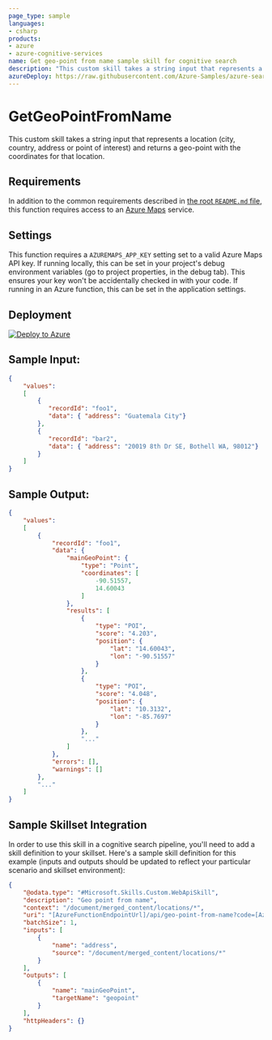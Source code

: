 ```yaml
---
page_type: sample
languages:
- csharp
products:
- azure
- azure-cognitive-services
name: Get geo-point from name sample skill for cognitive search
description: "This custom skill takes a string input that represents a location (city, country, address or point of interest) and returns a geo-point."
azureDeploy: https://raw.githubusercontent.com/Azure-Samples/azure-search-power-skills/master/Geo/GeoPointFromName/azuredeploy.json
---
```


# GetGeoPointFromName

This custom skill takes a string input that represents a location (city, country, address or point of interest) and returns a geo-point with the coordinates for that location.

## Requirements

In addition to the common requirements described in [the root `README.md` file](../../README.md), this function requires access to an [Azure Maps](https://azure.microsoft.com/en-us/services/azure-maps/) service.

## Settings

This function requires a `AZUREMAPS_APP_KEY` setting set to a valid Azure Maps API key.
If running locally, this can be set in your project's debug environment variables (go to project properties, in the debug tab). This ensures your key won't be accidentally checked in with your code.
If running in an Azure function, this can be set in the application settings.

## Deployment

[![Deploy to Azure](https://azuredeploy.net/deploybutton.svg)](https://portal.azure.com/#create/Microsoft.Template/uri/https%3A%2F%2Fraw.githubusercontent.com%2FAzure-Samples%2Fazure-search-power-skills%2Fmaster%2FGeo%2FGeoPointFromName%2Fazuredeploy.json)

## Sample Input:

```json
{
    "values": 
    [
        {
           "recordId": "foo1",
           "data": { "address": "Guatemala City"}
        },
        {
           "recordId": "bar2",
           "data": { "address": "20019 8th Dr SE, Bothell WA, 98012"}
        }
    ]
}
```

## Sample Output:

```json
{
    "values": 
    [
        {
            "recordId": "foo1",
            "data": {
                "mainGeoPoint": {
                    "type": "Point",
                    "coordinates": [
                        -90.51557,
                        14.60043
                    ]
                },
                "results": [
                    {
                        "type": "POI",
                        "score": "4.203",
                        "position": {
                            "lat": "14.60043",
                            "lon": "-90.51557"
                        }
                    },
                    {
                        "type": "POI",
                        "score": "4.048",
                        "position": {
                            "lat": "10.3132",
                            "lon": "-85.7697"
                        }
                    },
                    "..."
                ]
            },
            "errors": [],
            "warnings": []
        },
        "..."
    ]
}
```

## Sample Skillset Integration

In order to use this skill in a cognitive search pipeline, you'll need to add a skill definition to your skillset.
Here's a sample skill definition for this example (inputs and outputs should be updated to reflect your particular scenario and skillset environment):

```json
{
    "@odata.type": "#Microsoft.Skills.Custom.WebApiSkill",
    "description": "Geo point from name",
    "context": "/document/merged_content/locations/*",
    "uri": "[AzureFunctionEndpointUrl]/api/geo-point-from-name?code=[AzureFunctionDefaultHostKey]",
    "batchSize": 1,
    "inputs": [
        {
            "name": "address",
            "source": "/document/merged_content/locations/*"
        }
    ],
    "outputs": [
        {
            "name": "mainGeoPoint",
            "targetName": "geopoint"
        }
    ],
    "httpHeaders": {}
}
```
